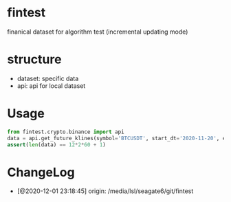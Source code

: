 # fintest
finanical dataset for algorithm test
(incremental updating mode)

# structure
* dataset:  specific data
* api: api for local dataset

# Usage
```python
from fintest.crypto.binance import api
data = api.get_future_klines(symbol='BTCUSDT', start_dt='2020-11-20', end_dt='2020-11-21')
assert(len(data) == 12*2*60 + 1)
```
# ChangeLog
* [@2020-12-01 23:18:45] origin: /media/lsl/seagate6/git/fintest
